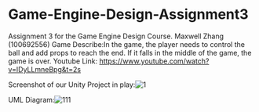 # Game-Engine-Design-Assignment3

Assignment 3 for the Game Engine Design Course.
Maxwell Zhang (100692556)
Game Describe:In the game, the player needs to control the ball and add props to reach the end. If it falls in the middle of the game, the game is over.
Youtube Link: https://www.youtube.com/watch?v=IDyLLmneBpg&t=2s


Screenshot of our Unity Project in play:![1](https://user-images.githubusercontent.com/56273710/140451379-7064c116-469b-4fed-869f-844fd143beab.PNG)


UML Diagram:![111](https://user-images.githubusercontent.com/56273710/140451398-4f152196-5cfb-43ec-97bc-c594f2f8e847.PNG)
